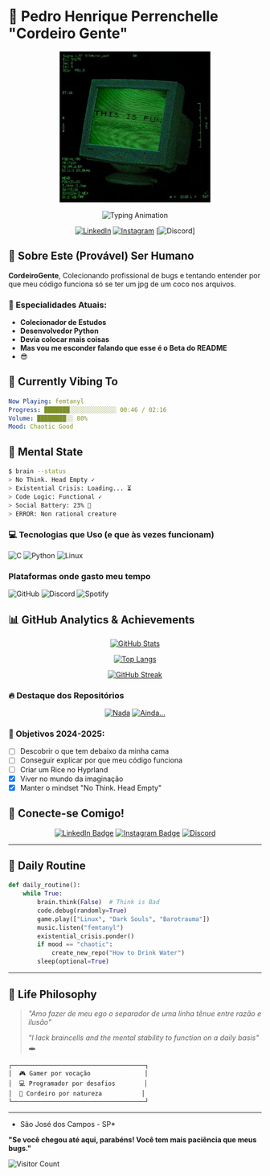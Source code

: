 # 🐑 Pedro Henrique Perrenchelle "Cordeiro Gente"



<div align="center">
  <img src="https://github.com/CordeiroGente/Imagens/blob/main/My_Creations/PC.jpg?raw=true" width="300px">
</div>

<div align="center">

![Typing Animation](https://readme-typing-svg.herokuapp.com?font=Fira+Code&size=28&pause=1000&color=00FF7F&background=000000&center=true&vCenter=true&width=600&lines=Desenvolvedor+%7C+Gamer+%7C+Confuso;Jogando+meu+Linux+pela+janela...;No+think+head+empy)

[![LinkedIn](https://img.shields.io/badge/LinkedIn-Pedro%20Henrique-0A66C2?style=for-the-badge&logo=linkedin&logoColor=white&link=https://www.linkedin.com/in/pedro-henrique-perrenchelle-cordeiro-787466182/)](https://www.linkedin.com/in/pedro-henrique-perrenchelle-cordeiro-787466182/)
[![Instagram](https://img.shields.io/badge/Instagram-@cordeiro__gente-E4405F?style=for-the-badge&logo=instagram&logoColor=white)](https://www.instagram.com/cordeiro_gente/)
[![Discord](https://img.shields.io/badge/Discord-placophobia-5865F2?style=for-the-badge&logo=discord&logoColor=white)]

</div>

## 🚀 Sobre Este (Provável) Ser Humano

**CordeiroGente**, Colecionando profissional de bugs e tentando entender por que meu código funciona só se ter um jpg de um coco nos arquivos.

### 🎯 Especialidades Atuais:
- **Colecionador de Estudos** 
- **Desenvolvedor Python**
- **Devia colocar mais coisas**
- **Mas vou me esconder falando que esse é o Beta do README**
- 😎

## 🎵 Currently Vibing To
```yaml
Now Playing: femtanyl
Progress: ███████░░░░░░░░░░░░░ 00:46 / 02:16
Volume: ████████░░ 80%
Mood: Chaotic Good
```

## 🧠 Mental State
```bash
$ brain --status
> No Think. Head Empty ✓
> Existential Crisis: Loading... ⏳
> Code Logic: Functional ✓
> Social Battery: 23% 🔋
> ERROR: Non rational creature
```

<div>
  
### 💻 Tecnologias que Uso (e que às vezes funcionam)

![C](https://img.shields.io/badge/C-00599C?style=for-the-badge&logo=c&logoColor=white)
![Python](https://img.shields.io/badge/Python-FFD43B?style=for-the-badge&logo=python&logoColor=blue)
![Linux](https://img.shields.io/badge/Linux-FCC624?style=for-the-badge&logo=linux&logoColor=black)

</div>
<div>

### Plataformas onde gasto meu tempo

![GitHub](https://img.shields.io/badge/GitHub-181717?style=for-the-badge&logo=github&logoColor=white)
![Discord](https://img.shields.io/badge/Discord-5865F2?style=for-the-badge&logo=discord&logoColor=white)
![Spotify](https://img.shields.io/badge/Spotify-1ED760?style=for-the-badge&logo=spotify&logoColor=white)

</div>


## 📊 GitHub Analytics & Achievements

<div align="center">

[![GitHub Stats](https://github-readme-stats.vercel.app/api?username=CordeiroGente&show_icons=true&theme=dark&bg_color=0d1117&border_color=30363d&icon_color=00ff7f&text_color=ffffff&title_color=00ff7f)](https://github.com/CordeiroGente)

[![Top Langs](https://github-readme-stats.vercel.app/api/top-langs/?username=CordeiroGente&layout=compact&theme=dark&bg_color=0d1117&border_color=30363d&text_color=ffffff&title_color=00ff7f)](https://github.com/CordeiroGente)

[![GitHub Streak](https://streak-stats.demolab.com?user=CordeiroGente&theme=dark&border=30363d&background=0d1117&stroke=00ff7f&ring=00ff7f&fire=ff6b6b&currStreakLabel=00ff7f)](https://github.com/CordeiroGente)

</div>

### 🔥 Destaque dos Repositórios

<div align="center">

[![Nada](https://github-readme-stats.vercel.app/api/pin/?username=CordeiroGente&repo=Trabalho-Pim&theme=dark&bg_color=0d1117&border_color=30363d&text_color=ffffff&title_color=00ff7f)](x)
[![Ainda...](https://github-readme-stats.vercel.app/api/pin/?username=CordeiroGente&repo=Study&theme=dark&bg_color=0d1117&border_color=30363d&text_color=ffffff&title_color=00ff7f)](x)

</div>

### 🎯 Objetivos 2024-2025:
- [ ] Descobrir o que tem debaixo da minha cama 
- [ ] Conseguir explicar por que meu código funciona
- [ ] Criar um Rice no Hyprland
- [x] Viver no mundo da imaginação
- [x] Manter o mindset "No Think. Head Empty"

## 🤝 Conecte-se Comigo!

<div align="center">

[![LinkedIn Badge](https://img.shields.io/badge/Vamos_Conectar-LinkedIn-0A66C2?style=for-the-badge&logo=linkedin&logoColor=white)](https://www.linkedin.com/in/pedro-henrique-perrenchelle-cordeiro-787466182/)
[![Instagram Badge](https://img.shields.io/badge/Vida_Paralela-Instagram-E4405F?style=for-the-badge&logo=instagram&logoColor=white)](https://www.instagram.com/cordeiro_gente/)
[![Discord](https://img.shields.io/badge/Discord-placophobia%234364-5865F2?style=for-the-badge&logo=discord&logoColor=white)]()


</div>

---

## 🌟 Daily Routine
```python
def daily_routine():
    while True:
        brain.think(False)  # Think is Bad
        code.debug(randomly=True)
        game.play(["Linux", "Dark Souls", "Barotrauma"])
        music.listen("femtanyl")
        existential_crisis.ponder()
        if mood == "chaotic":
            create_new_repo("How to Drink Water")
        sleep(optional=True)
```

---
    
## 🎯 Life Philosophy
> *"Amo fazer de meu ego o separador de uma linha tênue entre razão e ilusão"*
> 
> *"I lack braincells and the mental stability to function on a daily basis"* 🕳️

```
┌─────────────────────────────────────┐
│  🎮 Gamer por vocação               │
│  💻 Programador por desafios        │
│  🐑 Cordeiro por natureza           │
└─────────────────────────────────────┘
```

---


* São José dos Campos - SP*

**"Se você chegou até aqui, parabéns! Você tem mais paciência que meus bugs."**

![Visitor Count](https://komarev.com/ghpvc/?username=CordeiroGente&color=blueviolet&style=for-the-badge)
